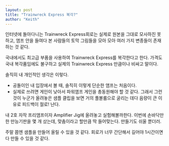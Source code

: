 ```yaml
---
layout: post
title: "Trainwreck Express 복각?"
author: "Keith"
---
```


인터넷에 돌아다니는 Trainwreck Express회로는 실제로 원본을 그대로 모사하진 못하고, 앰프 안을 들여다 본 사람들의 토막 그림들을 모아 모아 여러 가지 변종들이 존재하는 것 같다.

국내에서도 최고급 부품을 사용하여 Trainwreck Express를 복각한다고 한다. 가격도 국내 복각품임에도 불구하고 실제의 Trainwreck Express 만큼이나 비싸고 말이다.

솔직히 내 개인적인 생각은 이렇다.

- 공돌이인 내 입장에서 볼 때, 솔직히 이렇게 단순한 앰프는 처음이다.
- 실제로 쓰려면 게인이 낮아서 파워앰프 게인을 총동원해야 할 것 같다. 그래서 그런 것이 누군가 올려놓은 샘플 클립을 보면 거의 풀볼륨으로 굴리는 데다 음량이 큰 이유로 피드백이 절로! 난다.

내 2호 자작 프리앰프이자 Amplifier Jig에 올려놓고 실험해볼까한다. 이번에 손바닥만한 만능기판을 몇 개 샀는데, 맞춤이라고 할만큼 딱 들어맞는다. 만들기도 쉬울 뿐더러.

주말 쯤엔 샘플을 만들어 올릴 수 있을 것 같다. 회로가 너무 간단해서 길어야 1시간이면 다 만들 수 있을 것 같다.



